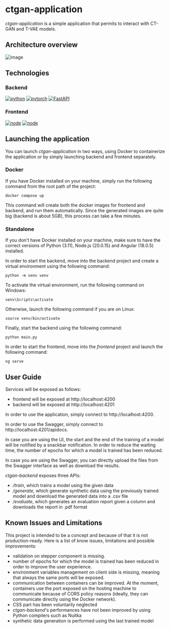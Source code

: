 # ctgan-application

*ctgan-application* is a simple application that permits to interact with CT-GAN and T-VAE models.

## Architecture overview

![image](https://external-content.duckduckgo.com/iu/?u=http%3A%2F%2Fdrive.google.com/uc?id=1oSbnhvuOQBIwBWRziQQ10rtmzx2nkPZj)

## Technologies

### Backend
[![python](https://img.shields.io/badge/Python-3.11-3776AB.svg?style=flat&logo=python&logoColor=white)](https://www.python.org)
[![pytorch](https://img.shields.io/badge/PyTorch-2.3.1-EE4C2C.svg?style=flat&logo=pytorch)](https://pytorch.org)
[![FastAPI](https://img.shields.io/badge/FastAPI-0.111.0-009688.svg?style=flat&logo=FastAPI&logoColor=white)](https://fastapi.tiangolo.com)

### Frontend
[![node](https://img.shields.io/badge/Node.js-20.15.0-43853D.svg?style=flat&logo=node.js&logoColor=white)](https://nodejs.org/en)
[![node](https://img.shields.io/badge/Angular-18.0.5-DD0031.svg?style=flat&logo=angular&logoColor=white)](https://angular.dev/)

## Launching the application

You can launch *ctgan-application* in two ways, using Docker to containerize the application or by simply launching
backend and frontend separately.

### Docker

If you have Docker installed on your machine, simply run the following command from the root path of the project:
```shell
docker compose up
```

This command will create both the docker images for frontend and backend, and run them automatically. Since the
generated images are quite big (backend is about 5GB), this process can take a few minutes. 



### Standalone
If you don't have Docker installed on your machine, make sure to have the correct versions of Python (3.11), Node.js 
(20.0.15) and Angular (18.0.5) installed. 

In order to start the backend, move into the backend project and create a virtual environment using the following 
command:

```shell
python -m venv venv
```

To activate the virtual environment, run the following command on Windows:

```shell
venv\Scripts\activate
```

Otherwise, launch the following command if you are on Linux:

```shell
source venv/bin/activate
```

Finally, start the backend using the following command:

```shell
python main.py
```

In order to start the frontend, move into the *frontend* project and launch the following command:

```shell
ng serve
```

## User Guide
Services will be exposed as follows:

- frontend will be exposed at http://localhost:4200
- backend will be exposed at http://localhost:4201

In order to use the application, simply connect to http://localhost:4200.

In order to use the Swagger, simply connect to http://localhost:4201/apidocs.

In case you are using the UI, the start and the end of the training of a model will be notified by a snackbar notification. In
order to reduce the waiting time, the number of epochs for which a model is trained has been reduced.

In case you are using the Swagger, you can directly upload the files from the Swagger interface as well as download the
results.

*ctgan-backend* exposes three APIs:

- */train*,  which trains a model using the given data
- */generate*, which generate synthetic data using the previously trained model and download the generated data into a .csv file
- */evaluate*, which generates an evaluation report given a column and downloads the report in .pdf format


## Known Issues and Limitations
This project is intended to be a concept and because of that it is not production-ready. Here is a list of
know issues, limitations and possible improvements:

- validation on stepper component is missing.
- number of epochs for which the model is trained has been reduced in order to improve the user experience.
- environment variables management on client side is missing, meaning that always the same ports will be exposed.
- communication between containers can be improved. At the moment, containers use the port exposed on the hosting machine to communicate because of CORS policy reasons (ideally, they can communicate directly using the Docker network).
- CSS part has been voluntarily neglected
- *ctgan-backend*'s performances have not been improved by using Python compilers such as Nuitka
- synthetic data generation is performed using the last trained model
